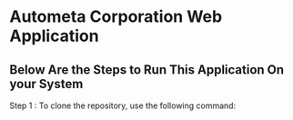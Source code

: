 # Autometa Corporation Web Application

Below Are the Steps to Run This Application On your System
--------------------------------------------------------------------
Step 1 : To clone the repository, use the following command:



